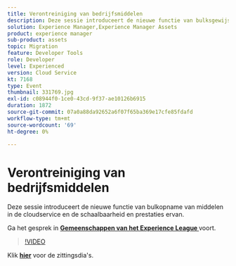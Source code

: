 ```yaml
---
title: Verontreiniging van bedrijfsmiddelen
description: Deze sessie introduceert de nieuwe functie van bulksgewijs innemen van middelen in de cloudservice en de schaalbaarheid en prestaties ervan. Deze sessie is afgeleverd als onderdeel van de Adobe Developers Live Content-gebeurtenis.
solution: Experience Manager,Experience Manager Assets
product: experience manager
sub-product: assets
topic: Migration
feature: Developer Tools
role: Developer
level: Experienced
version: Cloud Service
kt: 7168
type: Event
thumbnail: 331769.jpg
exl-id: c08944f0-1ce0-43cd-9f37-ae10126b6915
duration: 1872
source-git-commit: 07a0a88da92652a6f07f65ba369e17cfe85fdafd
workflow-type: tm+mt
source-wordcount: '69'
ht-degree: 0%

---
```


# Verontreiniging van bedrijfsmiddelen

Deze sessie introduceert de nieuwe functie van bulkopname van middelen in de cloudservice en de schaalbaarheid en prestaties ervan.

Ga het gesprek in **[Gemeenschappen van het Experience League ](https://adobe.ly/36Yd3v6)** voort.

>[!VIDEO](https://video.tv.adobe.com/v/331769/?quality=12&learn=on&hidetitle=true)

Klik **[hier](/help/adobe-developers-live/assets/asset-bulk-ingestion.pdf)** voor de zittingsdia&#39;s.
